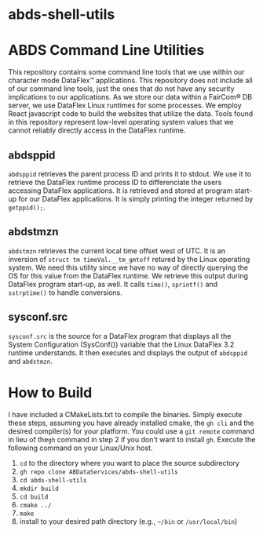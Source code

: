 # abds-shell-utils

# ABDS Command Line Utilities
This repository contains some command line tools that we use within our character mode DataFlex™ applications. This repository does not include all of our command line tools, just the ones that do not have any security implications to our applications. As we store our data within a FairCom&reg; DB server, we use DataFlex Linux runtimes for some processes. We employ React javascript code to build the websites that utilize the data. Tools found in this repository represent low-level operating system values that we cannot reliably directly access in the DataFlex runtime.

## abdsppid
<code>abdsppid</code> retrieves the parent process ID and prints it to stdout. We use it to retrieve the DataFlex runtime process ID to differenciate the users accessing DataFlex applications. It is retrieved and stored at program start-up for our DataFlex applications. It is simply printing the integer returned by <code>getppid();</code>.

## abdstmzn
<code>abdstmzn</code> retrieves the current local time offset west of UTC. It is an inversion of <code>struct tm timeVal.__tm_gmtoff</code> retured by the Linux operating system. We need this utility since we have no way of directly querying the OS for this value from the DataFlex runtime. We retrieve this output during DataFlex program start-up, as well. It calls <code>time()</code>, <code>sprintf()</code> and <code>sstrptime()</code> to handle conversions.

## sysconf.src
<code>sysconf.src</code> is the source for a DataFlex program that displays all the System Configuration (SysConf()) variable that the Linux DataFlex 3.2 runtime understands. It then executes and displays the output of <code>abdsppid</code> and <code>abdstmzn</code>. 

# How to Build
I have included a CMakeLists.txt to compile the binaries. Simply execute these steps, assuming you have already installed cmake, the <code>gh cli</code> and the desired compiler(s) for your platform. You could use a <code>git remote</code> command in lieu of the<code>gh</code> command in step 2 if you don't want to install <code>gh</code>. Execute the following command on your Linux/Unix host.
1. <code>cd</code> to the directory where you want to place the source subdirectory
2. <code>gh repo clone ABDataServices/abds-shell-utils</code>
3. <code>cd abds-shell-utils</code>
4. <code>mkdir build</code>
5. <code>cd build</code>
6. <code>cmake ../</code>
7. <code>make</code>
8. install to your desired path directory (e.g., <code>~/bin</code> or <code>/usr/local/bin</code>)
